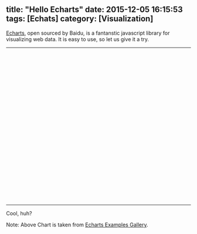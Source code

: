 title: "Hello Echarts"
date: 2015-12-05 16:15:53
tags: [Echats]
category: [Visualization]
---
[Echarts](http://ecomfe.github.io/echarts/index.html), open sourced by Baidu, is a fantanstic javascript library for visualizing web data. It is easy to use, so let us give it a try.
<!--more-->

---

<div id="main" style="height:400px"></div>
<script src="http://echarts.baidu.com/build/dist/echarts.js"></script>
<script type="text/javascript">
    // configure for module loader
    require.config({
        paths: {
            echarts: 'http://echarts.baidu.com/build/dist'
        }
    });
    // use
    require(
        [
            'echarts',
            'echarts/chart/bar' // require the specific chart type
        ],
        function (ec) {
            // Initialize after dom ready
            var myChart = ec.init(document.getElementById('main'));
            var option = {
    tooltip : {
        trigger: 'axis'
    },
    toolbox: {
        show : true,
        feature : {
            mark : {show: true},
            dataView : {show: true, readOnly: false},
            magicType: {show: true, type: ['line', 'bar']},
            restore : {show: true},
            saveAsImage : {show: true}
        }
    },
    calculable : true,
    legend: {
        data:['蒸发量','降水量','平均温度']
    },
    xAxis : [
        {
            type : 'category',
            data : ['1月','2月','3月','4月','5月','6月','7月','8月','9月','10月','11月','12月']
        }
    ],
    yAxis : [
        {
            type : 'value',
            name : '水量',
            axisLabel : {
                formatter: '{value} ml'
            }
        },
        {
            type : 'value',
            name : '温度',
            axisLabel : {
                formatter: '{value} °C'
            }
        }
    ],
    series : [

        {
            name:'蒸发量',
            type:'bar',
            data:[2.0, 4.9, 7.0, 23.2, 25.6, 76.7, 135.6, 162.2, 32.6, 20.0, 6.4, 3.3]
        },
        {
            name:'降水量',
            type:'bar',
            data:[2.6, 5.9, 9.0, 26.4, 28.7, 70.7, 175.6, 182.2, 48.7, 18.8, 6.0, 2.3]
        },
        {
            name:'平均温度',
            type:'line',
            yAxisIndex: 1,
            data:[2.0, 2.2, 3.3, 4.5, 6.3, 10.2, 20.3, 23.4, 23.0, 16.5, 12.0, 6.2]
        }
    ]
};
            // Load data into the ECharts instance
            myChart.setOption(option);
        }
    );
</script>

---
Cool, huh?

Note: Above Chart is taken from [Echarts Examples Gallery](http://ecomfe.github.io/echarts/doc/example-en.html).

